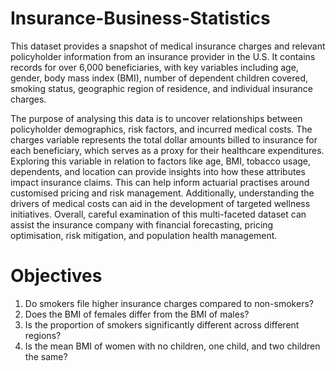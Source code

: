 # Insurance-Business-Statistics

This dataset provides a snapshot of medical insurance charges and relevant policyholder information from an insurance provider in the U.S. It contains records for over 6,000 beneficiaries, with key variables including age, gender, body mass index (BMI), number of dependent children covered, smoking status, geographic region of residence, and individual insurance charges.

The purpose of analysing this data is to uncover relationships between policyholder demographics, risk factors, and incurred medical costs. The charges variable represents the total dollar amounts billed to insurance for each beneficiary, which serves as a proxy for their healthcare expenditures. Exploring this variable in relation to factors like age, BMI, tobacco usage, dependents, and location can provide insights into how these attributes impact insurance claims. This can help inform actuarial practises around customised pricing and risk management. Additionally, understanding the drivers of medical costs can aid in the development of targeted wellness initiatives. Overall, careful examination of this multi-faceted dataset can assist the insurance company with financial forecasting, pricing optimisation, risk mitigation, and population health management.

# Objectives
1. Do smokers file higher insurance charges compared to non-smokers?
2. Does the BMI of females differ from the BMI of males?
3. Is the proportion of smokers significantly different across different regions?
4. Is the mean BMI of women with no children, one child, and two children the same?
